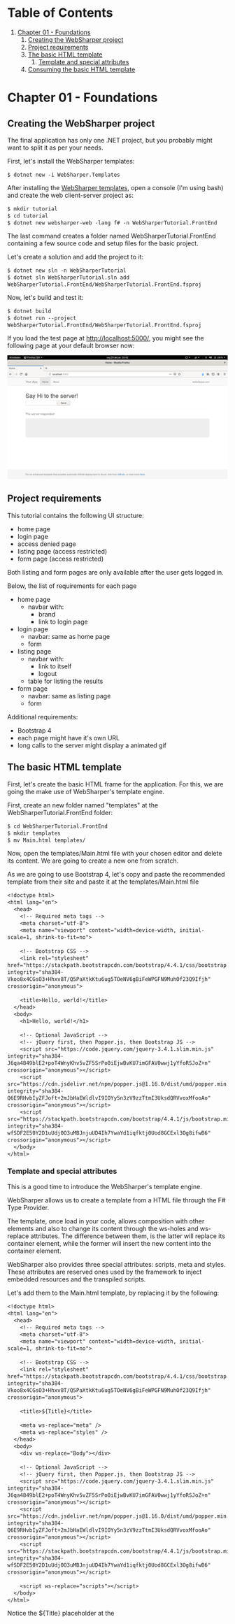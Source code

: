 
# Table of Contents

1.  [Chapter 01 - Foundations](#orgb538c8a)
    1.  [Creating the WebSharper project](#org19cc9a2)
    2.  [Project requirements](#orgcc8153c)
    3.  [The basic HTML template](#org556d359)
        1.  [Template and special attributes](#org57ae9fb)
    4.  [Consuming the basic HTML template](#orgc037390)


<a id="orgb538c8a"></a>

# Chapter 01 - Foundations


<a id="org19cc9a2"></a>

## Creating the WebSharper project

The final application has only one .NET project, but you probably might want to
split it as per your needs.

First, let's install the WebSharper templates:

    $ dotnet new -i WebSharper.Templates

After installing the [WebSharper templates](http://www.websharper.com/downloads), open a console (I'm using bash) and
create the web client-server project as:

    $ mkdir tutorial
    $ cd tutorial
    $ dotnet new websharper-web -lang f# -n WebSharperTutorial.FrontEnd

The last command creates a folder named WebSharperTutorial.FrontEnd containing a few
source code and setup files for the basic project.

Let's create a solution and add the project to it:

    $ dotnet new sln -n WebSharperTutorial
    $ dotnet sln WebSharperTutorial.sln add WebSharperTutorial.FrontEnd/WebSharperTutorial.FrontEnd.fsproj

Now, let's build and test it:

    $ dotnet build
    $ dotnet run --project WebSharperTutorial.FrontEnd/WebSharperTutorial.FrontEnd.fsproj

If you load the test page at <http://localhost:5000/>, you might see the following
page at your default browser now:

<screenshot da tela inicial do template>

![img](./images/websharper-default-project.png "WebSharper Default Project")


<a id="orgcc8153c"></a>

## Project requirements

This tutorial contains the following UI structure:

-   home page
-   login page
-   access denied page
-   listing page (access restricted)
-   form page (access restricted)

Both listing and form pages are only available after the user gets logged in.

Below, the list of requirements for each page

-   home page
    -   navbar with:
        -   brand
        -   link to login page
-   login page
    -   navbar: same as home page
    -   form
-   listing page
    -   navbar with:
        -   link to itself
        -   logout
    -   table for listing the results
-   form page
    -   navbar: same as listing page
    -   form

Additional requirements:

-   Bootstrap 4
-   each page might have it's own URL
-   long calls to the server might display a animated gif


<a id="org556d359"></a>

## The basic HTML template

First, let's create the basic HTML frame for the application. For this, we are
going the make use of WebSharper's template engine.

First, create an new folder named "templates" at the WebSharperTutorial.FrontEnd folder:

    $ cd WebSharperTutorial.FrontEnd 
    $ mkdir templates
    $ mv Main.html templates/

Now, open the templates/Main.html file with your chosen editor and delete its
content. We are going to create a new one from scratch.

As we are going to use Bootstrap 4, let's copy and paste the recommended
template from their site and paste it at the templates/Main.html file

    <!doctype html>
    <html lang="en">
      <head>
        <!-- Required meta tags -->
        <meta charset="utf-8">
        <meta name="viewport" content="width=device-width, initial-scale=1, shrink-to-fit=no">
    
        <!-- Bootstrap CSS -->
        <link rel="stylesheet" href="https://stackpath.bootstrapcdn.com/bootstrap/4.4.1/css/bootstrap.min.css" integrity="sha384-Vkoo8x4CGsO3+Hhxv8T/Q5PaXtkKtu6ug5TOeNV6gBiFeWPGFN9MuhOf23Q9Ifjh" crossorigin="anonymous">
    
        <title>Hello, world!</title>
      </head>
      <body>
        <h1>Hello, world!</h1>
    
        <!-- Optional JavaScript -->
        <!-- jQuery first, then Popper.js, then Bootstrap JS -->
        <script src="https://code.jquery.com/jquery-3.4.1.slim.min.js" integrity="sha384-J6qa4849blE2+poT4WnyKhv5vZF5SrPo0iEjwBvKU7imGFAV0wwj1yYfoRSJoZ+n" crossorigin="anonymous"></script>
        <script src="https://cdn.jsdelivr.net/npm/popper.js@1.16.0/dist/umd/popper.min.js" integrity="sha384-Q6E9RHvbIyZFJoft+2mJbHaEWldlvI9IOYy5n3zV9zzTtmI3UksdQRVvoxMfooAo" crossorigin="anonymous"></script>
        <script src="https://stackpath.bootstrapcdn.com/bootstrap/4.4.1/js/bootstrap.min.js" integrity="sha384-wfSDF2E50Y2D1uUdj0O3uMBJnjuUD4Ih7YwaYd1iqfktj0Uod8GCExl3Og8ifwB6" crossorigin="anonymous"></script>
      </body>
    </html>


<a id="org57ae9fb"></a>

### Template and special attributes

This is a good time to introduce the WebSharper's template engine.

WebSharper allows us to create a template from a HTML file through the F# Type
Provider.

The template, once load in your code, allows composition with other elements and
also to change its content through the ws-holes and ws-replace attributes. The
difference between them, is the latter will replace its container element, while
the former will insert the new content into the container element.

WebSharper also provides three special attributes: scripts, meta and styles.
These attributes are reserved ones used by the framework to inject embedded
resources and the transpiled scripts.

Let's add them to the Main.html template, by replacing it by the following:

    <!doctype html>
    <html lang="en">
      <head>
        <!-- Required meta tags -->
        <meta charset="utf-8">
        <meta name="viewport" content="width=device-width, initial-scale=1, shrink-to-fit=no">
    
        <!-- Bootstrap CSS -->
        <link rel="stylesheet" href="https://stackpath.bootstrapcdn.com/bootstrap/4.4.1/css/bootstrap.min.css" integrity="sha384-Vkoo8x4CGsO3+Hhxv8T/Q5PaXtkKtu6ug5TOeNV6gBiFeWPGFN9MuhOf23Q9Ifjh" crossorigin="anonymous">
    
        <title>${Title}</title>
    
        <meta ws-replace="meta" />
        <meta ws-replace="styles" />
      </head>
      <body>
        <div ws-replace="Body"></div>
    
        <!-- Optional JavaScript -->
        <!-- jQuery first, then Popper.js, then Bootstrap JS -->
        <script src="https://code.jquery.com/jquery-3.4.1.slim.min.js" integrity="sha384-J6qa4849blE2+poT4WnyKhv5vZF5SrPo0iEjwBvKU7imGFAV0wwj1yYfoRSJoZ+n" crossorigin="anonymous"></script>
        <script src="https://cdn.jsdelivr.net/npm/popper.js@1.16.0/dist/umd/popper.min.js" integrity="sha384-Q6E9RHvbIyZFJoft+2mJbHaEWldlvI9IOYy5n3zV9zzTtmI3UksdQRVvoxMfooAo" crossorigin="anonymous"></script>
        <script src="https://stackpath.bootstrapcdn.com/bootstrap/4.4.1/js/bootstrap.min.js" integrity="sha384-wfSDF2E50Y2D1uUdj0O3uMBJnjuUD4Ih7YwaYd1iqfktj0Uod8GCExl3Og8ifwB6" crossorigin="anonymous"></script>
    
        <script ws-replace="scripts"></script>
      </body>
    </html>

Notice the ${Title} placeholder at the <title> HTML tag. This is used for
readonly data. WebSharper also provides placeholders for reactive variables,
which we are going to rely on, when build the listing and form pages.

Also, there is a div with the ws-replace="Body" attribute. This placeholder will
be used by to render the pages' contents.


<a id="orgc037390"></a>

## Consuming the basic HTML template

Now the we have the basic HTML frame create, the next step is to use it from the
F# code.

Let's create a new Main.fs file to load and render this template. Also remove
those created by the WebSharper template project.

From the WebSharperTutorial.FrontEnd folder:

    $ rm Remoting.fs
    $ rm Client.fs
    $ rm Site.fs
    $ touch Main.fs

Edit the WebSharperTutorial.FrontEnd.fsproj file, remove the reference for the
deleted files and add a reference to the new one. This is how mine looks like
after this change:

    <Project Sdk="Microsoft.NET.Sdk.Web">
    
      <PropertyGroup>
        <TargetFramework>netcoreapp3.1</TargetFramework>
      </PropertyGroup>
    
      <ItemGroup>
        <Content Include="templates/Main.html" CopyToPublishDirectory="Always" />
        <Compile Include="Main.fs" />
        <Compile Include="Startup.fs" />
        <None Include="wsconfig.json" />
      </ItemGroup>
    
      <ItemGroup>
        <PackageReference Include="WebSharper" Version="4.6.6.407" />    
        <PackageReference Include="WebSharper.FSharp" Version="4.6.6.407" />
        <PackageReference Include="WebSharper.UI" Version="4.6.3.219" />
        <PackageReference Include="WebSharper.AspNetCore" Version="4.6.2.136" />
      </ItemGroup>
    
    </Project>

Edit the Main.fs file and add the following code:

    namespace WebSharperTutorial.FrontEnd
    
    open WebSharper
    open WebSharper.Sitelets
    open WebSharper.UI
    open WebSharper.UI.Server
    
    type EndPoint =
        | [<EndPoint "/">] Home
    
    module Site =
        open WebSharper.UI.Html
    
        type MainTemplate = Templating.Template<"templates/Main.html">
    
        let private MainTemplate ctx action (title: string) (body: Doc list) =
            Content.Page(
                MainTemplate()
                    .Title(title)
                    .Body(body)
                    .Doc()
            )
    
        let HomePage ctx =
            MainTemplate ctx EndPoint.Home "Home" [
                h1 [] [text "It works!"]
                div [] [ text "Hi there!" ]
            ]
    
        [<Website>]
        let Main =
            Application.MultiPage (fun ctx endpoint ->
                match endpoint with
                | EndPoint.Home -> HomePage ctx
            )

Build and run it again:

    $ dotnet build
    $ donet run # if you are in the WebSharperTutorial.FrontEnd directory
    # if from the solution directory
    $ dotnet run --project WebSharperTutorial.FrontEnd/WebSharperTutorial.FrontEnd.fsproj

This is what you might see:

![img](./images/cookbook-chapter-01-image-01.png "The Empty Layout")

